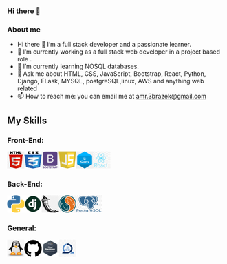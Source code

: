 ### Hi there 👋

### About me

- Hi there 👋 I’m a full stack developer and a passionate learner.
- 🔭 I’m currently working as a full stack web developer in a project based role . 
- 🌱 I’m currently learning NOSQL databases.
- 💬 Ask me about HTML, CSS, JavaScript, Bootstrap, React, Python, Django, FLask, MYSQL, postgreSQL,linux, AWS and anything web related
- 📫 How to reach me: you can email me at amr.3brazek@gmail.com 

## My Skills

### Front-End:

<img src="./Icons/html5.png" width="40" height="40"><img src="./Icons/css3.png" width="40" height="40"><img src="./Icons/bootstrap.png" width="40" height="40"><img src="./Icons/javascript.png" width="40" height="40"><img src="./Icons/jquery.png" width="40" height="40"><img src="./Icons/REACT.png" width="40" height="40">

### Back-End:

<img src="./Icons/python.png" width="40" height="40"><img src="./Icons/dj.png" width="40" height="40"><img src="./Icons/flask.png" width="40" height="40"><img src="./Icons/mysql.png" width="40" height="40"><img src="./Icons/pgsql.png" width="60" height="40">

### General:

<img src="./Icons/linux.png" width="40" height="40"><img src="./Icons/github.png" width="40" height="40"><img src="./Icons/AWS.jpeg" width="40" height="40"><img src="./Icons/AGILE.png" width="40" height="40">
<!--
**Amrabrazek/Amrabrazek** is a ✨ _special_ ✨ repository because its `README.md` (this file) appears on your GitHub profile.

Here are some ideas to get you started:

- 🔭 I’m currently working on ...
- 🌱 I’m currently learning ...
- 👯 I’m looking to collaborate on ...
- 🤔 I’m looking for help with ...
- 💬 Ask me about ...
- 📫 How to reach me: ...
- 😄 Pronouns: ...
- ⚡ Fun fact: ...
-->
